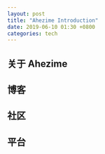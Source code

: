 ```yaml
---
layout: post
title: "Ahezime Introduction"
date: 2019-06-10 01:30 +0800
categories: tech
---
```


## 关于 Ahezime

## 博客

## 社区

## 平台